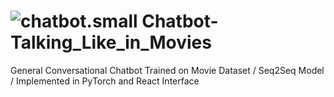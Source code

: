 # ![chatbot.small](https://user-images.githubusercontent.com/75068196/101889419-612f0680-3bc5-11eb-9180-e34c168b2e69.jpg) Chatbot-Talking_Like_in_Movies

General Conversational Chatbot Trained on Movie Dataset / Seq2Seq Model / Implemented in PyTorch and React Interface


